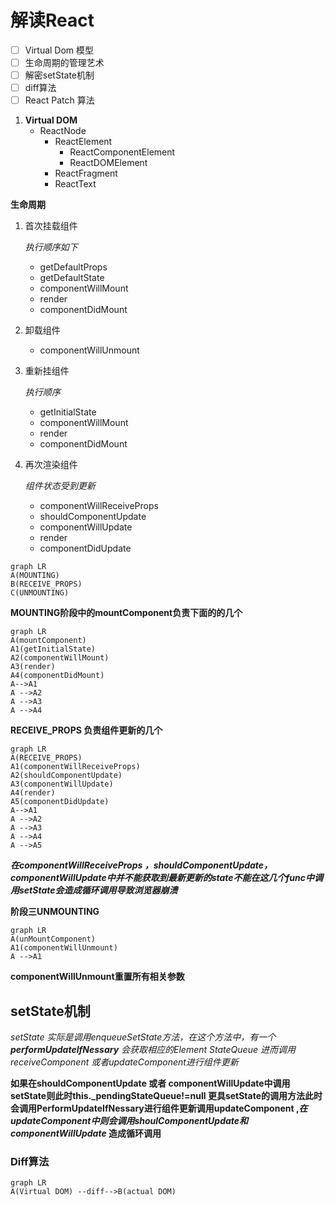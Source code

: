 # 			解读React

- [ ] Virtual Dom 模型
- [ ] 生命周期的管理艺术
- [ ] 解密setState机制
- [ ] diff算法
- [ ] React Patch 算法

1. **Virtual DOM**
   - ReactNode
     - ReactElement
       + ReactComponentElement
       + ReactDOMElement
     - ReactFragment
     - ReactText

**生命周期**

1. 首次挂载组件

   *执行顺序如下*

   - getDefaultProps
   - getDefaultState
   - componentWillMount
   - render
   - componentDidMount

2. 卸载组件

   - componentWillUnmount

3. 重新挂组件

   *执行顺序*

   - getInitialState
   - componentWillMount
   - render
   - componentDidMount

4. 再次渲染组件 

   *组件状态受到更新*

   - componentWillReceiveProps
   - shouldComponentUpdate
   - componentWillUpdate
   - render
   - componentDidUpdate

```mermaid
graph LR
A(MOUNTING)
B(RECEIVE_PROPS)
C(UNMOUNTING)
```

   **MOUNTING阶段中的mountComponent负责下面的的几个**

```mermaid
graph LR
A(mountComponent)
A1(getInitialState)
A2(componentWillMount)
A3(render)
A4(componentDidMount)
A-->A1
A -->A2
A -->A3
A -->A4
```

**RECEIVE_PROPS 负责组件更新的几个**

```mermaid
graph LR
A(RECEIVE_PROPS)
A1(componentWillReceiveProps)
A2(shouldComponentUpdate)
A3(componentWillUpdate)
A4(render)
A5(componentDidUpdate)
A-->A1
A -->A2
A -->A3
A -->A4
A -->A5
```

***在componentWillReceiveProps ，shouldComponentUpdate，componentWillUpdate中并不能获取到最新更新的state不能在这几个func中调用setState会造成循环调用导致浏览器崩溃***

**阶段三UNMOUNTING**

```mermaid
graph LR
A(unMountComponent)
A1(componentWillUnmount)
A -->A1
```

**componentWillUnmount重置所有相关参数**

## setState机制

*setState 实际是调用enqueueSetState方法，在这个方法中，有一个**performUpdateIfNessary** 会获取相应的Element StateQueue 进而调用receiveComponent 或者updateComponent进行组件更新*

**如果在shouldComponentUpdate 或者 componentWillUpdate中调用setState则此时this._pendingStateQueue!=null 更具setState的调用方法此时会调用PerformUpdateIfNessary进行组件更新调用updateComponent ,*在updateComponent中则会调用shoulComponentUpdate和componentWillUpdate* 造成循环调用**

### Diff算法

```mermaid
graph LR
A(Virtual DOM) --diff-->B(actual DOM)
```

